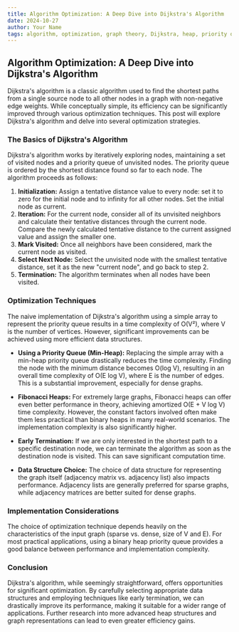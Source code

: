 ```yaml
---
title: Algorithm Optimization: A Deep Dive into Dijkstra's Algorithm
date: 2024-10-27
author: Your Name
tags: algorithm, optimization, graph theory, Dijkstra, heap, priority queue
---
```


## Algorithm Optimization: A Deep Dive into Dijkstra's Algorithm

Dijkstra's algorithm is a classic algorithm used to find the shortest paths from a single source node to all other nodes in a graph with non-negative edge weights.  While conceptually simple, its efficiency can be significantly improved through various optimization techniques. This post will explore Dijkstra's algorithm and delve into several optimization strategies.

### The Basics of Dijkstra's Algorithm

Dijkstra's algorithm works by iteratively exploring nodes, maintaining a set of visited nodes and a priority queue of unvisited nodes.  The priority queue is ordered by the shortest distance found so far to each node.  The algorithm proceeds as follows:

1. **Initialization:** Assign a tentative distance value to every node: set it to zero for the initial node and to infinity for all other nodes. Set the initial node as current.
2. **Iteration:** For the current node, consider all of its unvisited neighbors and calculate their tentative distances through the current node. Compare the newly calculated tentative distance to the current assigned value and assign the smaller one.
3. **Mark Visited:** Once all neighbors have been considered, mark the current node as visited.
4. **Select Next Node:** Select the unvisited node with the smallest tentative distance, set it as the new "current node", and go back to step 2.
5. **Termination:** The algorithm terminates when all nodes have been visited.

### Optimization Techniques

The naive implementation of Dijkstra's algorithm using a simple array to represent the priority queue results in a time complexity of O(V²), where V is the number of vertices.  However, significant improvements can be achieved using more efficient data structures.

* **Using a Priority Queue (Min-Heap):**  Replacing the simple array with a min-heap priority queue drastically reduces the time complexity.  Finding the node with the minimum distance becomes O(log V), resulting in an overall time complexity of O(E log V), where E is the number of edges. This is a substantial improvement, especially for dense graphs.

* **Fibonacci Heaps:** For extremely large graphs, Fibonacci heaps can offer even better performance in theory, achieving amortized O(E + V log V) time complexity.  However, the constant factors involved often make them less practical than binary heaps in many real-world scenarios.  The implementation complexity is also significantly higher.

* **Early Termination:** If we are only interested in the shortest path to a specific destination node, we can terminate the algorithm as soon as the destination node is visited. This can save significant computation time.

* **Data Structure Choice:** The choice of data structure for representing the graph itself (adjacency matrix vs. adjacency list) also impacts performance.  Adjacency lists are generally preferred for sparse graphs, while adjacency matrices are better suited for dense graphs.


### Implementation Considerations

The choice of optimization technique depends heavily on the characteristics of the input graph (sparse vs. dense, size of V and E).  For most practical applications, using a binary heap priority queue provides a good balance between performance and implementation complexity.

### Conclusion

Dijkstra's algorithm, while seemingly straightforward, offers opportunities for significant optimization.  By carefully selecting appropriate data structures and employing techniques like early termination, we can drastically improve its performance, making it suitable for a wider range of applications.  Further research into more advanced heap structures and graph representations can lead to even greater efficiency gains.

